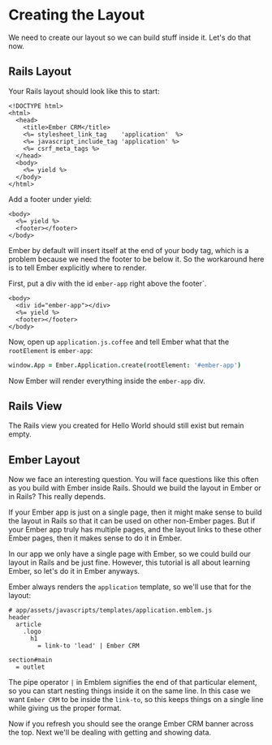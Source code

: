 # Creating the Layout

We need to create our layout so we can build stuff inside it. Let's do that now.

## Rails Layout

Your Rails layout should look like this to start:

```erb
<!DOCTYPE html>
<html>
  <head>
    <title>Ember CRM</title>
    <%= stylesheet_link_tag    'application'  %>
    <%= javascript_include_tag 'application' %>
    <%= csrf_meta_tags %>
  </head>
  <body>
    <%= yield %>
  </body>
</html>
```

Add a footer under yield:

```erb
<body>
  <%= yield %>
  <footer></footer>
</body>
```

Ember by default will insert itself at the end of your body tag, which is a problem because we need the footer to be below it. So the workaround here is to tell Ember explicitly where to render.

First, put a div with the id `ember-app` right above the footer`.

```erb
<body>
  <div id="ember-app"></div>
  <%= yield %>
  <footer></footer>
</body>
```

Now, open up `application.js.coffee` and tell Ember what that the `rootElement` is `ember-app`:

```coffee
window.App = Ember.Application.create(rootElement: '#ember-app')
```

Now Ember will render everything inside the `ember-app` div.

## Rails View

The Rails view you created for Hello World should still exist but remain empty.

## Ember Layout

Now we face an interesting question. You will face questions like this often as you build with Ember inside Rails. Should we build the layout in Ember or in Rails? This really depends.

If your Ember app is just on a single page, then it might make sense to build the layout in Rails so that it can be used on other non-Ember pages. But if your Ember app truly has multiple pages, and the layout links to these other Ember pages, then it makes sense to do it in Ember.

In our app we only have a single page with Ember, so we could build our layout in Rails and be just fine. However, this tutorial is all about learning Ember, so let's do it in Ember anyways.

Ember always renders the `application` template, so we'll use that for the layout:

```
# app/assets/javascripts/templates/application.emblem.js
header
  article
    .logo
      h1
        = link-to 'lead' | Ember CRM

section#main
  = outlet
```

The pipe operator `|` in Emblem signifies the end of that particular element, so you can start nesting things inside it on the same line. In this case we want `Ember CRM` to be inside the `link-to`, so this keeps things on a single line while giving us the proper format.

Now if you refresh you should see the orange Ember CRM banner across the top. Next we'll be dealing with getting and showing data.
